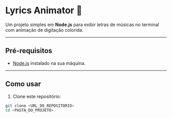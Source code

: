 # Lyrics Animator 🎵

Um projeto simples em **Node.js** para exibir letras de músicas no terminal com animação de digitação colorida.

---

## Pré-requisitos

- [Node.js](https://nodejs.org/) instalado na sua máquina.

---

## Como usar

1. Clone este repositório:

```bash
git clone <URL_DO_REPOSITORIO>
cd <PASTA_DO_PROJETO>
